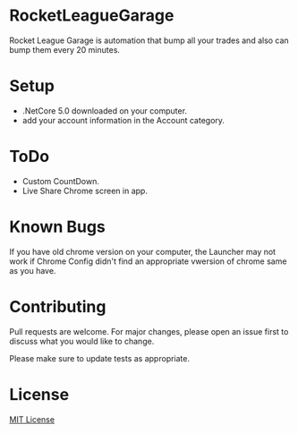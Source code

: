# RocketLeagueGarage
Rocket League Garage is automation that bump all your trades and also can bump them every 20 minutes.

# Setup
- .NetCore 5.0 downloaded on your computer.
- add your account information in the Account category.

# ToDo
- Custom CountDown.
- Live Share Chrome screen in app.

# Known Bugs
If you have old chrome version on your computer, the Launcher may not work if Chrome Config didn't find an appropriate vwersion of chrome same as you have.

# Contributing
Pull requests are welcome. For major changes, please open an issue first to discuss what you would like to change.

Please make sure to update tests as appropriate.

# License
[MIT License](https://github.com/YoussofKhawaja/RocketLeagueGarage/blob/main/LICENSE)

